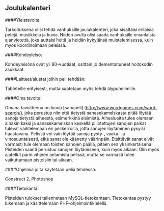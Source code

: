 ## Joulukalenteri

####Yleistavoite: 

Tarkoituksena olisi tehdä vanhuksille joulukalenteri, joka sisältäisi erilaisia pelejä, musiikkeja ja kuvia. Niiden avulla olisi saada vanhuksille omanlaista ajanvietettä, joka auttaisi heitä ja heidän kykyjänsä muistelemisessa, kuin myös koordinoimaan peleissä. 

####Kohdeyleisö:

Kohdeyleisönä ovat yli 80-vuotiaat, osittain jo dementoituneet hoitokodin asukkaat.

####Laitteet/alustat joihin peli tehdään:

Tableteille erityisesti, mutta saatetaan myös tehdä älypuhelimille.

####Oma tavoite:

Omana tavoitteena on luoda [sanapeli] (http://www.wordgames.com/word-search/), joka perustuu niin että tietystä sanasekamelskasta pitää löytää sanoja tietystä aiheesta, esimerkkinä eläimistä. Aihealueita tulee olemaan ainakin kaksi ja sanasekamelskan keskellä piilotettujen sanojen paikat tulevat vaihtelemaan eri pelikerroilla, jotta sanojen löytäminen pysyisi haastavana. Pelissä voi vain löytää sanoja pysty-, vaaka- ja vinosuuntaisesti, eikä sanat ole käänetty väärinpäin. Etsittävät sanat eivät varmasti tule olemaan toisten sanojen päällä, pitäen sen yksinkertaisena. Pisteiden saanti perustuu sanojen löytämiseen, kuin myös aikaan. Olin myös ajatellut parin vihjeen antamista pelissä, mutta se varmasti tulee vaikuttamaan pisteisiin tai aikaan. 

####Ohjelmia joita käytetään peliä tehdessä:

Construct 2, Photoshop

####Tietokanta:

Pisteiden tulokset tallennetaan MySQL-tietokantaan. Tietokantaa pystyy lukemaan ja käsittelemään PHP-ohjelmointikielellä.

